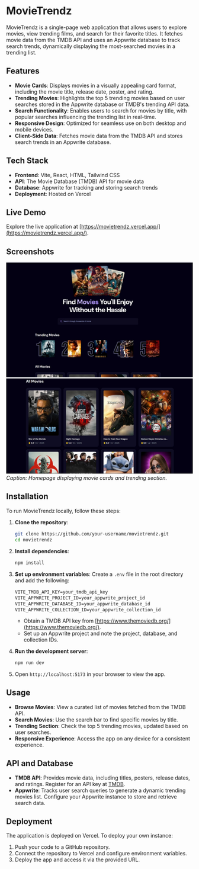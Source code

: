 # MovieTrendz

MovieTrendz is a single-page web application that allows users to explore movies, view trending films, and search for their favorite titles. It fetches movie data from the TMDB API and uses an Appwrite database to track search trends, dynamically displaying the most-searched movies in a trending list.

## Features

- **Movie Cards**: Displays movies in a visually appealing card format, including the movie title, release date, poster, and rating.
- **Trending Movies**: Highlights the top 5 trending movies based on user searches stored in the Appwrite database or TMDB's trending API data.
- **Search Functionality**: Enables users to search for movies by title, with popular searches influencing the trending list in real-time.
- **Responsive Design**: Optimized for seamless use on both desktop and mobile devices.
- **Client-Side Data**: Fetches movie data from the TMDB API and stores search trends in an Appwrite database.

## Tech Stack

- **Frontend**: Vite, React, HTML, Tailwind CSS
- **API**: The Movie Database (TMDB) API for movie data
- **Database**: Appwrite for tracking and storing search trends
- **Deployment**: Hosted on Vercel

## Live Demo

Explore the live application at [https://movietrendz.vercel.app/](https://movietrendz.vercel.app/).

## Screenshots

![MovieTrendz Screenshot](screenshots/movietrendz-home.jpg)  
![MovieTrendz Screenshot](screenshots/movietrendz-home2.jpg)  
_Caption: Homepage displaying movie cards and trending section._

## Installation

To run MovieTrendz locally, follow these steps:

1. **Clone the repository**:

   ```bash
   git clone https://github.com/your-username/movietrendz.git
   cd movietrendz
   ```

2. **Install dependencies**:

   ```bash
   npm install
   ```

3. **Set up environment variables**:
   Create a `.env` file in the root directory and add the following:

   ```env
   VITE_TMDB_API_KEY=your_tmdb_api_key
   VITE_APPWRITE_PROJECT_ID=your_appwrite_project_id
   VITE_APPWRITE_DATABASE_ID=your_appwrite_database_id
   VITE_APPWRITE_COLLECTION_ID=your_appwrite_collection_id
   ```

   - Obtain a TMDB API key from [https://www.themoviedb.org/](https://www.themoviedb.org/).
   - Set up an Appwrite project and note the project, database, and collection IDs.

4. **Run the development server**:

   ```bash
   npm run dev
   ```

5. Open `http://localhost:5173` in your browser to view the app.

## Usage

- **Browse Movies**: View a curated list of movies fetched from the TMDB API.
- **Search Movies**: Use the search bar to find specific movies by title.
- **Trending Section**: Check the top 5 trending movies, updated based on user searches.
- **Responsive Experience**: Access the app on any device for a consistent experience.

## API and Database

- **TMDB API**: Provides movie data, including titles, posters, release dates, and ratings. Register for an API key at [TMDB](https://www.themoviedb.org/).
- **Appwrite**: Tracks user search queries to generate a dynamic trending movies list. Configure your Appwrite instance to store and retrieve search data.

## Deployment

The application is deployed on Vercel. To deploy your own instance:

1. Push your code to a GitHub repository.
2. Connect the repository to Vercel and configure environment variables.
3. Deploy the app and access it via the provided URL.
